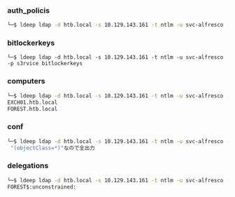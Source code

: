 ### auth_policis
```sh
└─$ ldeep ldap -d htb.local -s 10.129.143.161 -t ntlm -u svc-alfresco -p s3rvice auth_policies
```


### bitlockerkeys
```
└─$ ldeep ldap -d htb.local -s 10.129.143.161 -t ntlm -u svc-alfresco -p s3rvice bitlockerkeys
 ```


### computers
```sh
└─$ ldeep ldap -d htb.local -s 10.129.143.161 -t ntlm -u svc-alfresco -p s3rvice computers    
EXCH01.htb.local
FOREST.htb.local
```


### conf
```sh
└─$ ldeep ldap -d htb.local -s 10.129.143.161 -t ntlm -u svc-alfresco -p s3rvice conf
 "(objectClass=*)"なので全出力
```


### delegations
```sh
└─$ ldeep ldap -d htb.local -s 10.129.143.161 -t ntlm -u svc-alfresco -p s3rvice delegations
FOREST$:unconstrained:
```
